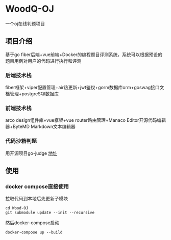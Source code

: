 # WoodQ-OJ
一个oj在线判题项目
## 项目介绍
基于go fiber后端+vue前端+Docker的编程题目评测系统，系统可以根据预设的题目用例对用户的代码进行执行和评测

### 后端技术栈
fiber框架+viper配置管理+air热更新+jwt鉴权+gorm数据库orm+goswag接口文档管理+postgreSQl数据库

### 前端技术栈
arco design组件库+vue框架+vue router路由管理+Manaco Editor开源代码编辑器+ByteMD Markdown文本编辑器

### 代码沙箱判题
用开源项目go-judge [地址](<https://github.com/criyle/go-judge>)

## 使用
### docker compose直接使用
拉取代码到本地后先更新子模块
```
cd Wood-OJ
git submodule update --init --recursive
```
然后docker-compose启动
```
docker-compose up --build
```
